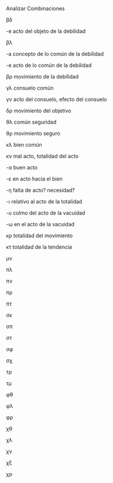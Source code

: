 Analizar Combinaciones

βδ

-e
acto del objeto de la debilidad

βλ

-a
concepto de lo común de la debilidad

-e
acto de lo común de la debilidad

βρ
movimiento de la debilidad

γλ
consuelo común

γν
acto del consuelo, efecto del consuelo

δρ
movimiento del objetivo

θλ
común seguridad

θρ
movimiento seguro

κλ
bien común

κν
mal acto, totalidad del acto

-α
buen acto

-ε
en acto hacia el bien

-η
falta de acto? necesidad?

-ι
relativo al acto de la totalidad

-υ
colmo del acto de la vacuidad

-ω
en el acto de la vacuidad

κρ
totalidad del movimiento

κτ
totalidad de la tendencia

μν

πλ

πν

πρ

πτ

σκ

σπ

στ

σφ

σχ

τρ

τμ

φθ

φλ

φρ

χθ

χλ

χν

χξ

χρ
